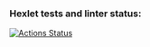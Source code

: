 ### Hexlet tests and linter status:
[![Actions Status](https://github.com/vzletit/frontend-project-lvl3/workflows/hexlet-check/badge.svg)](https://github.com/vzletit/frontend-project-lvl3/actions)